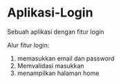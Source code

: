 # Aplikasi-Login
Sebuah aplikasi dengan fitur login

Alur fitur login:
1. memasukkan email dan password
2. Memvalidasi masukkan
3. menampilkan halaman home
